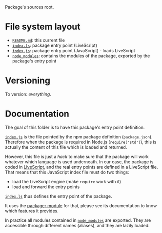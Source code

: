 Package's sources root.

# File system layout

* [`README.md`](./README.md): this current file
* [`index.ls`](./index.ls): package entry point (LiveScript)
* [`index.js`](./index.js): package entry point (JavaScript) - loads LiveScript
* [`node_modules`](./node_modules): contains the modules of the package, exported by the package's entry point

# Versioning

To version: _everything_.

# Documentation

The goal of this folder is to have this package's entry point definition.

[`index.js`](./index.js) is the file pointed by the npm package definition (`package.json`). Therefore when the package is required in Node.js (`require('std')`), this is actually the content of this file which is loaded and returned.

However, this file is just a _hack_ to make sure that the package will work whatever which language is used underneath. In our case, the package is coded in [LiveScript](http://livescript.net/), and the real entry points are defined in a LiveScript file. That means that this JavaScript index file must do two things:

* load the LiveScript engine (make `require` work with it)
* load and forward the entry points

[`index.ls`](./index.ls) thus defines the entry point of the package.

It uses the [packager module](./node_modules/packager) for that, please see its documentation to know which features it provides.

In practice all modules contained in [`node_modules`](./node_modules) are exported. They are accessible through different names (aliases), and they are lazily loaded.
